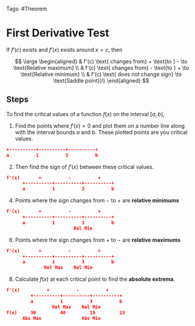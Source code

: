 Tags: #Theorem

# First Derivative Test

If $f'(c)$ exists and $f'(x)$ exists around $x=c$, then

$$
\large
\begin{aligned}
& f'(c) \text{ changes from} + \text{to } - \to \text{Relative maximum} \\
& f'(c) \text{ changes from} - \text{to } + \to \text{Relative minimum} \\
& f'(c) \text{ does not change sign} \to \text{Saddle point)}\\
\end{aligned}
$$

## Steps

To find the critical values of a function $f(x)$ on the interval $[a, b]$,

1. Find the points where $f'(x)=0$ and plot them on a number line along with the interval bounds $a$ and $b$. These plotted points are you critical values.

```JSON
+----------+----------+----------+
a          1          3          b
```

2. Then find the sign of $f'(x)$ between these critical values.

```JSON
f'(x)       +          -          +
      +----------+----------+----------+
      a          1          3          b
```

4. Points where the sign changes from $-$ to $+$ are **relative minimums**


```JSON
f'(x)       +          -          +
      +----------+----------+----------+
      a          1          3          b
	                     Rel Min
```

6. Points where the sign changes from $+$ to $-$ are **relative maximums**

```JSON
f'(x)       +          -          +
      +----------+----------+----------+
      a          1          3          b
	          Rel Max    Rel Min
```

8. Calculate $f(x)$ at each critical point to find the **absolute extrema**.

```JSON
f'(x)          +          -          +
         +----------+----------+----------+
         a          1          3          b
	             Rel Max    Rel Min
f(x)     30         40         19         23
      Abs Max               Abs Min
```
